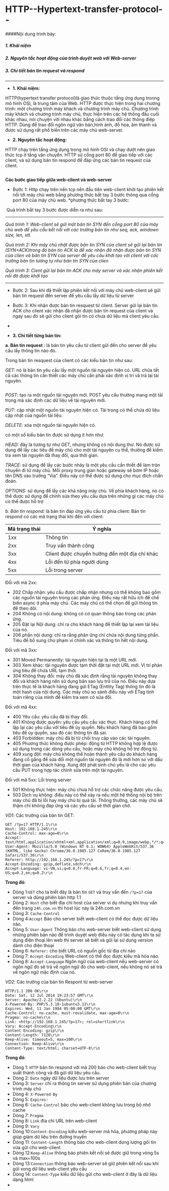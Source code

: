 HTTP--Hypertext-transfer-protocol--
======
####Nội dung trình bày:
##### 1. Khái niệm
##### 2. Nguyên tắc hoạt động của trình duyệt web với Web-server
##### 3. Chi tiết bản tin request và respond

---

- **1. Khái niệm:**

HTTP(hypertext transfer protocol)là giao thức thuộc tầng ứng dụng tronng mô hình OSI, là trung tâm của Web. HTTP được thực hiện trong hai chương trình: một chương trình máy khách và chương trình máy chủ. Chương trình máy khách và chương trình máy chủ, thực hiện trên các hệ thống đầu cuối khác nhau, nói chuyện với nhau khác bằng cách trao đổi các thông điệp HTTP. Dùng để trao đổi ngôn ngữ văn bản,hình ảnh, đồ họa, âm thanh và được sử dụng rất phổ biến trên các máy chủ web-server.

- **2. Nguyên tắc hoạt động:**

HTTP chạy trên tầng ứng dụng trong mô hinh OSI và chạy dướt nên giao thức tcp ở tầng vận chuyển. HTTP sử cổng port 80 để giao tiếp với các client, và sử dụng bản tin respond để đáp ứng các bản tin request của client.

<img class="image__pic js-image-pic" src="http://i.imgur.com/hPdPxcR.png" alt="" id="screenshot-image">

**Các bước giao tiếp giữa web-client và web-server**

* Bước 1: Http chạy trên nền tcp nền đầu tiên web-client khởi tạo phiên kết nối tới máy chủ web bằng phương thức bắt tay 3 bước thông qua cổng port 80 của máy chủ web.
          *phương thức bắt tay 3 bước:

<img class="image__pic js-image-pic" src="http://i.imgur.com/xXfDBmn.png" alt="" id="screenshot-image">
Quá trình bắt tay 3 bước được diễn ra như sau:

---------------------------------

*Quá trình 1: Web-client sẽ gửi một bản tin SYN đến cổng port 80 của máy chủ web để yêu cầu kết nối với các trường bản tin như seq, ack, windown size, len, stt.*

*Quá trình 2: Khi máy chủ nhật được bản tin SYN của client sẽ gửi lại bản tin (SYN+ACK)trong đó bản tin ACK là để xác nhận đã nhận được bản tin SYN của clien và bản tin SYN của server để yêu câu khởi tạo với client với các trường bản tin tương tự như bản tin SYN của clien*

*Quá trình 3: Cient gửi lại bản tin ACK cho máy server và xác nhận phiên kết nối đã được khởi tạo*

----------------------------------

* Bước 2: Sau khi đã thiết lập phiên kết nối với máy chủ web-client sẽ gửi bản tin request đến server để yêu cầu lấy dữ liệu từ server

* Bước 3: Khi nhận được bản tin resquest từ client. Server gửi lại bản tin ACK cho client xác nhận đã nhận được bản tin request của client và ngay sau đó sẽ gửi cho client gói tin có chưa dữ liệu mà client yêu cầu.

-

- **3. Chi tiết từng bản tin:**

**a. Bản tin request :** là bản tin yêu cầu từ client gửi đến cho server để yêu cầu lấy thông tin nào đó.

Trong bản tin resquest của client có các kiểu bản tin như sau:

*GET:* nó là bản tin yêu cầu lấy một nguồn tài nguyên hiện có. URL chứa tất cả các thông tin cần thiết các máy chủ cần phải xác định vị trí và trả lại tài nguyên.

<img class="image__pic js-image-pic" src="http://i.imgur.com/Fgz9QEO.png" alt="" id="screenshot-image">

*POST*: tạo ra một nguồn tài nguyên mới. POST yêu cầu thường mang một tải trọng mà xác định các dữ liệu về tài nguyên mới.
<img class="image__pic js-image-pic" src="http://i.imgur.com/3X5sxhq.png" alt="" id="screenshot-image">

*PUT*: cập nhật một nguồn tài nguyên hiện có. Tải trọng có thể chứa dữ liệu cập nhật của nguồn tài liệu.

*DELETE*: xóa một nguồn tài nguyên hiện có.

 có một số kiểu bản tin được sử dụng ít hơn như:
 
*HEAD:* đây là tương tự như GET, nhưng không có nội dung thư. Nó được sử dụng để lấy các tiêu đề máy chủ cho một tài nguyên cụ thể, thường để kiểm tra xem tài nguyên đã thay đổi, qua thời gian.

*TRACE:* sử dụng để lấy các bước nhảy là một yêu cầu cần thiết để làm tròn chuyến đi từ máy chủ. Mỗi proxy trung gian hoặc gateway sẽ bơm IP hoặc tên DNS vào trường “Via”. Điều này có thể được sử dụng cho mục đích chẩn đoán.

*OPTIONS:* sử dụng để lấy các khả năng máy chủ. Về phía khách hàng, nó có thể được sử dụng để chỉnh sửa theo yêu cầu dựa trên những gì các máy chủ có thể được hỗ trợ

*b. Bản tin respond:* là bản tin đáp ứng yêu cầu từ phía client:
Bản tin respond có các mã trạng thái khi đến với client:

| Mã trạng thái | Ý nghĩa |
|---------------|---------|
|1xx | Thông tin |
|2xx | Truy vấn thành công |
|3xx | Client được chuyển hướng đến một địa chỉ khác |
|4xx | Lỗi đến từ phía người dùng |
|5xx | Lỗi trong server |

Đối với mã 2xx:
* 202 Chấp nhận: yêu cầu được chấp nhận nhưng có thể không bao gồm các nguồn tài nguyên trong các phản ứng. Điều này rất hữu ích để chế biến async ở phía máy chủ. Các máy chủ có thể chọn để gửi thông tin để theo dõi.
* 204 Không có nội dung: không có cơ quan thông báo trong các phản ứng.
* 205 Đặt lại Nội dung: chỉ ra cho khách hàng để thiết lập lại xem tài liệu của nó.
* 206 phần nội dung: chỉ ra rằng phản ứng chỉ chứa nội dung từng phần. Tiêu đề bổ sung cho phạm vi chính xác và thông tin hết nội dung.

Đối với mã 3xx:
* 301 Moved Permanently: tài nguyên hiện tại là một URL mới.
* 303 Xem khác: tài nguyên được tạm thời đặt tại một URL mới. Vị trí phản ứng tiêu đề chứa URL tạm thời.
* 304 Không thay đổi: máy chủ đã xác định rằng tài nguyên không thay đổi và khách hàng nên sử dụng bản sao lưu trữ của nó. Điều này dựa trên thực tế là khách hàng đang gửi ETag (Enttity Tag) thông tin đó là một hash của nội dung. Các máy chủ so sánh điều này với ETag tính toán riêng của mình để kiểm tra xem có sửa đổi.

Đối với mã 4xx:
* 400 Yêu cầu: yêu cầu đã bị thay đổi.
* 401 Không được quyền: yêu cầu yêu cầu xác thực. Khách hàng có thể lặp lại các yêu cầu với tiêu đề ủy quyền. Nếu khách hàng đã bao gồm tiêu đề ủy quyền, sau đó các thông tin đã sai.
* 403 Forbidden: máy chủ đã bị từ chối truy cập vào các tài nguyên.
* 405 Phương thức không được phép: động từ HTTP không hợp lệ được sử dụng trong các dòng yêu cầu, hoặc máy chủ không hỗ trợ động từ.
* 409 xung đột: máy chủ không thể hoàn thành yêu cầu do khách hàng đang cố gắng để sửa đổi một nguồn tài nguyên đó là mới hơn so với dấu thời gian của khách hàng. Xung đột phát sinh chủ yếu là cho các yêu cầu PUT trong hợp tác chỉnh sửa trên một tài nguyên.

Đối với mã 5xx: Lỗi trong server
* 501 Không thực hiện: máy chủ chưa hỗ trợ các chức năng được yêu cầu.
* 503 Dịch vụ không: điều này có thể xảy ra nếu một hệ thống nội bộ trên máy chủ đã bị lỗi hay máy chủ bị quá tải. Thông thường, các máy chủ sẽ thậm chí không đáp ứng và các yêu cầu sẽ thời gian chờ.

*VD1*: Các trường của bản tin GET:
```
GET /?p=17 HTTP/1.1\r\n
Host: 192.168.1.245\r\n
Cache-Control: max-age=0\r\n
Accept: text/html,application/xhtml+xml,application/xml;q=0.9,image/webp,*/*;q=0.8\r\n
User-Agent: Mozilla/5.0 (Windows NT 6.1; WOW64) AppleWebKit/537.36 (KHTML, like Gecko) Chrome/36.0.1985.127 CoRom/36.0.1985.127 Safari/537.36\r\n
Referer: http://192.168.1.245/?p=17\r\n
Accept-Encoding: gzip,deflate,sdch\r\n
Accept-Language: vi-VN,vi;q=0.8,fr-FR;q=0.6,fr;q=0.4,en-US;q=0.2,en;q=0.2\r\n
```
**Trong đó**:
* Dòng 1:`GET` cho ta biết đây là bản tin `GET` và truy vấn đến `/?p=17` của server và dùng phiên bản http 1.1
* Dòng 2: `Host` cho biết địa chỉ host của server ví dụ nhưng khi truy vấn đến trang `24h.com.vn` thì host lúc này là 24h.com.vn
* Dòng 3: `Cache-Control`
* Dòng 4:`Accept` Báo cho server biết web-client có thể đọc được dữ liệu nào.
* Dòng 5: `User-Agent` Thông báo cho web-server biết web-client sử dụng những phiên bản nào để trình duyệt web điều này có tác dụng khi ta sử dụng điện thoại lên web thì server sẽ biết và gửi lại sử dụng version dành cho điện thoại
* Dòng 6: `Referer:` cho biết URL có nguồn gốc từ địa chỉ nào
* Dòng 7: `Accept-Encoding` Web-client có thể đọc được kiểu mã hóa nào.
* Dòng 8: `Accept-Language` Ngôn ngữ của web-client nếu web-server có ngôn ngữ đó sẽ trả về ngôn ngữ đó cho web-client, nếu không nó sẽ trả về ngôn ngữ mặc định của nó.

*VD2*: Các trường của bản tin Respont từ web-server
```
HTTP/1.1 200 OK\r\n
Date: Sat, 12 Jul 2014 19:23:57 GMT\r\n
Server: Apache/2.2.22 (Ubuntu)\r\n
X-Powered-By: PHP/5.3.10-1ubuntu3.12\r\n
Expires: Wed, 11 Jan 1984 05:00:00 GMT\r\n
Cache-Control: no-cache, must-revalidate, max-age=0\r\n
Pragma: no-cache\r\n
Link: <http://192.168.1.245/?p=17>; rel=shortlink\r\n
Vary: Accept-Encoding\r\n
Content-Encoding: gzip\r\n
Content-Length: 7128\r\n
Keep-Alive: timeout=5, max=100\r\n
Connection: Keep-Alive\r\n
Content-Type: text/html; charset=UTF-8\r\n
```
**Trong đó**:
* Dòng 1: `HTTP` bản tin respond với mã 200 báo cho web-client biết truy suất thành công và đã gửi dữ liệu yêu cầu.
* Dòng 2: `Date` ngày dữ liệu được lưu trên server
* Dòng 3: `Server` chỉ ra thông tin server sử dụng phiên bản của chương trình máy chủ
* Dòng 4: `X-Powered-By` 
* Dòng 5: `Expires:`
* Dòng 6: `Cache-Control` bảo cho web-client không lưu trong bộ nhớ cache
* Dòng 7: `Pragma`
* Dòng 8: `Link` đia chỉ URL trên web-client
* Dòng 9: `Vary`
* Dòng 10:`Content-Encoding` kiểu web-server mã hóa, phương pháp này giúp giảm dữ liệu trên đường truyền
* Dòng 11: `Content-Length` thông báo cho web-client dung lượng gói tin vừa gửi cho web-client
* Dòng 12:`Keep-Alive` thông báo phiên kết nối sẽ được giữ trong vòng 5s và max=100s
* Dòng 13:`Connection` thông báo web-server sẽ giữ phiên kết nối sau khi gửi xong dữ liệu web-client yêu cầu
* Dòng 14: `Content-Type` kiểu dữ liệu gửi cho web-client ở đây là dữ liệu dạng html
* 

